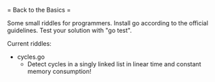 = Back to the Basics =

Some small riddles for programmers. Install go according to the official guidelines. Test your solution with "go test".

Current riddles:
- cycles.go
  - Detect cycles in a singly linked list in linear time and constant memory consumption!
